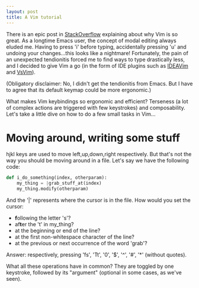```yaml
---
layout: post
title: A Vim tutorial
---
```


There is an epic post in [StackOverflow](http://stackoverflow.com/a/1220118/1536138) explaining about why Vim is so great. As a longtime Emacs user, the concept of modal editing always eluded me. Having to press 'i' before typing, accidentally pressing 'u' and undoing your changes...this looks like a nightmare! Fortunately, the pain of an unexpected tendionitis forced me to find ways to type drastically less, and I decided to give Vim a go (in the form of IDE plugins such as [IDEAVim](https://github.com/JetBrains/ideavim) and [VsVim](https://github.com/jaredpar/VsVim/)).

(Obligatory disclaimer: No, I didn't get the tendionitis from Emacs. But I have to agree that its default keymap could be more ergonomic.)

What makes Vim keybindings so ergonomic and efficient? Terseness (a lot of complex actions are triggered with few keystrokes) and composability. Let's take a little dive on how to do a few small tasks in Vim...

# Moving around, writing some stuff #

hjkl keys are used to move left,up,down,right respectively. But that's not the way you should be moving around in a file. Let's say we have the following code:

```python
def i_do_something(index, otherparam):
    my_thing = |grab_stuff_at(index)
    my_thing.modify(otherparam)
```

And the '|' represents where the cursor is in the file. How would you set the cursor:

* <b>f</b>ollowing the letter 's'?
* af<b>t</b>er the 't' in my_thing?
* at the beginning or end of the line?
* at the first non-whitespace character of the line?
* at the previous or next occurrence of the word 'grab'?

Answer: respectively, pressing 'fs', 'Tt', '0', '$', '^', '#', '*' (without quotes).

What all these operations have in common? They are toggled by one keystroke, followed by its "argument" (optional in some cases, as we've seen). 
